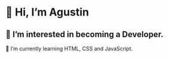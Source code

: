 <h1>👋 Hi, I’m Agustin</h1>
<h2>👀 I’m interested in becoming a Developer.</h2>
 <p>🌱 I’m currently learning HTML, CSS and JavaScript.</p>

<!---
agusscript/agusscript is a ✨ special ✨ repository because its `README.md` (this file) appears on your GitHub profile.
You can click the Preview link to take a look at your changes.
--->
